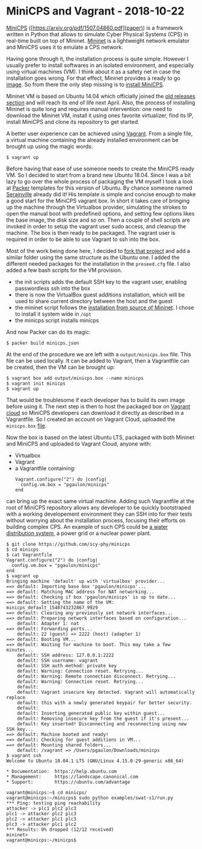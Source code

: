 # MiniCPS and Vagrant - 2018-10-22

[MiniCPS](https://github.com/scy-phy/minicps) ([https://arxiv.org/pdf/1507.04860.pdf](paper)) is a framework written in Python that allows to simulate Cyber Physical Systems (CPS) in real-time built on top of Mininet.
[Mininet](https://mininet.org/) is a lightweight network emulator and MiniCPS uses it to emulate a CPS network.

Having gone through it, the installation process is quite simple. However I usually prefer to install softwares in an isolated environment, and especially using virtual machines (VM). I think about it as a safety net in case the installation goes wrong. For that effect, Mininet provides a ready to go [image](http://mininet.org/download/#option-1-mininet-vm-installation-easy-recommended). So from there the only step missing is to [install MiniCPS](https://minicps.readthedocs.io/en/latest/userguide.html#install-minicps).

Mininet VM is based on Ubuntu 14.04 which officially joined the [old releases section](http://old-releases.ubuntu.com/releases/14.04.0/) and will reach its end of life next April. Also, the process of installing Mininet is quite long and requires manual intervention: one need to download the Mininet VM, install it using ones favorite virtualizer, find its IP, install MiniCPS and clone its repository to get started.

A better user experience can be achieved using [Vagrant](https://www.vagrantup.com/). From a single file, a virtual machine containing the already installed environment can be brought up using the magic words:

    $ vagrant up

Before having that ease of use someone needs to create the MiniCPS ready VM. So I decided to start from a brand new Ubuntu 18.04. Since I was a bit lazy to go over the whole process of packaging the VM myself I took a look at [Packer](https://www.packer.io/) templates for this version of Ubuntu. By chance someone named [Serainville](https://github.com/serainville/packer_templates) already did it! His template is simple and concise enough to make a good start for the MiniCPS vagrant box. In short it takes care of bringing up the machine through the Virtualbox provider, simulating the strokes to open the manual boot with predefined options, and setting few options likes the base image, the disk size and so on. Then a couple of shell scripts are invoked in order to setup the vagrant user sudo access, and cleanup the machine. The box is then ready to be packaged. The vagrant user is required in order to be able to use Vagrant to ssh into the box.

Most of the work being done here, I decided to [fork that project](https://github.com/pgaulon/packer_templates) and add a similar folder using the same structure as the Ubuntu one. I added the different needed packages for the installation in the ```preseed.cfg``` file. I also added a few bash scripts for the VM provision.

- the init scripts adds the default SSH key to the vagrant user, enabling passwordless ssh into the box
- there is now the VirtualBox guest additions installation, which will be used to share current directory between the host and the guest
- the mininet script follows the [installation from source of Mininet](http://mininet.org/download/#option-2-native-installation-from-source). I chose to install it system wide in ```/opt```
- the minicps script installs minicps

And now Packer can do its magic:

    $ packer build minicps.json

At the end of the procedure we are left with a ```output/minicps.box``` file. This file can be used locally. It can be added to Vagrant, then a Vagrantfile can be created, then the VM can be brought up:

    $ vagrant box add output/minicps.box --name minicps
    $ vagrant init minicps
    $ vagrant up

That would be troublesome if each developer has to build its own image before using it. The next step is then to host the packaged box on [Vagrant cloud](https://app.vagrantup.com/) so MiniCPS developers can download it directly as described in a Vagrantfile. So I created an account on Vagrant Cloud, uploaded the ```minicps.box``` [file](https://app.vagrantup.com/pgaulon/boxes/minicps).

Now the box is based on the latest Ubuntu LTS, packaged with both Mininet and MiniCPS and uploaded to Vagrant Cloud, anyone with:

- Virtualbox
- Vagrant
- a Vagrantfile containing:
  ```
  Vagrant.configure("2") do |config|
    config.vm.box = "pgaulon/minicps"
  end
  ```

can bring up the exact same virtual machine.
Adding such Vagrantfile at the root of MiniCPS repository allows any developer to be quickly bootstraped with a working developement environment they can SSH into for their tests without worrying about the installation process, focusing their efforts on building complex CPS. An example of such CPS could be [a water distribution system](https://itrust.sutd.edu.sg/testbeds/secure-water-treatment-swat/), a power grid or a nuclear power plant.

    $ git clone https://github.com/scy-phy/minicps
    $ cd minicps
    $ cat Vagrantfile
    Vagrant.configure("2") do |config|
      config.vm.box = "pgaulon/minicps"
    end
    $ vagrant up
    Bringing machine 'default' up with 'virtualbox' provider...
    ==> default: Importing base box 'pgaulon/minicps'...
    ==> default: Matching MAC address for NAT networking...
    ==> default: Checking if box 'pgaulon/minicps' is up to date...
    ==> default: Setting the name of the VM: minicps_default_1540743232867_9929
    ==> default: Clearing any previously set network interfaces...
    ==> default: Preparing network interfaces based on configuration...
        default: Adapter 1: nat
    ==> default: Forwarding ports...
        default: 22 (guest) => 2222 (host) (adapter 1)
    ==> default: Booting VM...
    ==> default: Waiting for machine to boot. This may take a few minutes...
        default: SSH address: 127.0.0.1:2222
        default: SSH username: vagrant
        default: SSH auth method: private key
        default: Warning: Connection reset. Retrying...
        default: Warning: Remote connection disconnect. Retrying...
        default: Warning: Connection reset. Retrying...
        default:
        default: Vagrant insecure key detected. Vagrant will automatically replace
        default: this with a newly generated keypair for better security.
        default:
        default: Inserting generated public key within guest...
        default: Removing insecure key from the guest if it's present...
        default: Key inserted! Disconnecting and reconnecting using new SSH key...
    ==> default: Machine booted and ready!
    ==> default: Checking for guest additions in VM...
    ==> default: Mounting shared folders...
        default: /vagrant => /Users/pgaulon/Downloads/minicps
    $ vagrant ssh
    Welcome to Ubuntu 18.04.1 LTS (GNU/Linux 4.15.0-29-generic x86_64)

    * Documentation:  https://help.ubuntu.com
    * Management:     https://landscape.canonical.com
    * Support:        https://ubuntu.com/advantage

    vagrant@minicps:~$ cd minicps/
    vagrant@minicps:~/minicps$ sudo python examples/swat-s1/run.py
    *** Ping: testing ping reachability
    attacker -> plc1 plc2 plc3
    plc1 -> attacker plc2 plc3
    plc2 -> attacker plc1 plc3
    plc3 -> attacker plc1 plc2
    *** Results: 0% dropped (12/12 received)
    mininet>
    vagrant@minicps:~/minicps$
